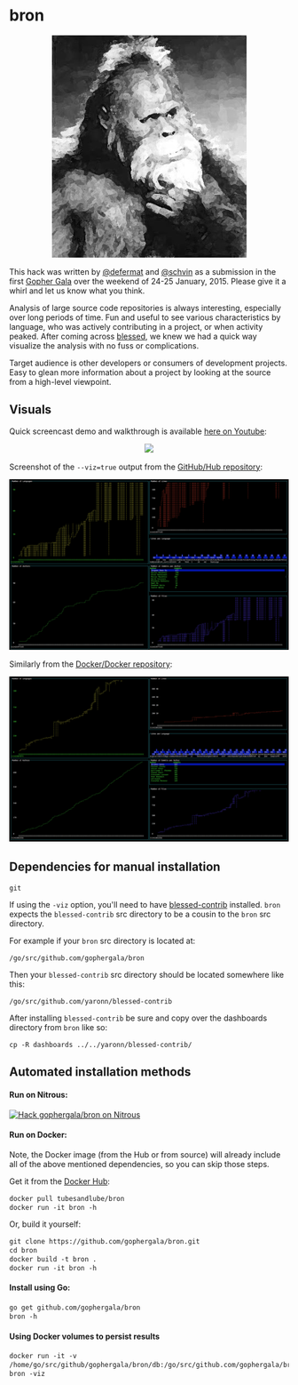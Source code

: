 # bron

<p align="center">
<img src="https://raw.githubusercontent.com/gophergala/bron/master/images/bron.jpg">
</p>

This hack was written by [@defermat](https://github.com/defermat) and [@schvin](https://github.com/schvin) as a submission in the first [Gopher Gala](http://gophergala.com/) over the weekend of 24-25 January, 2015. Please give it a whirl and let us know what you think.

Analysis of large source code repositories is always interesting, especially over long periods of time. Fun and useful to see various characteristics by language, who was actively contributing in a project, or when activity peaked. After coming across [blessed](https://github.com/yaronn/blessed-contrib), we knew we had a quick way visualize the analysis with no fuss or complications.

Target audience is other developers or consumers of development projects. Easy to glean more information about a project by looking at the source from a high-level viewpoint.

## Visuals

Quick screencast demo and walkthrough is available [here on Youtube](https://www.youtube.com/watch?v=Qkkf3s6k_-M):

<p align="center">
<a href="https://www.youtube.com/watch?v=Qkkf3s6k_-M"><img src="https://raw.githubusercontent.com/gophergala/bron/master/images/bron-animated.gif" border="0"></a>
</p>

Screenshot of the `--viz=true` output from the [GitHub/Hub repository](https://github.com/github/hub):

<p align="center">
<a href="https://raw.githubusercontent.com/gophergala/bron/master/images/bron-github-hub-gophergala-output.png"><img src="https://raw.githubusercontent.com/gophergala/bron/master/images/bron-github-hub-gophergala-output.png" border="0"></a>
</p>

Similarly from the [Docker/Docker repository](https://github.com/docker/docker):

<p align="center">
<a href="https://raw.githubusercontent.com/gophergala/bron/master/images/bron-docker-docker-gophergala-output.png"><img src="https://raw.githubusercontent.com/gophergala/bron/master/images/bron-docker-docker-gophergala-output.png" border="0"></a>
</p>

## Dependencies for manual installation

```
git
```

If using the `-viz` option, you'll need to have [blessed-contrib](https://github.com/yaronn/blessed-contrib) installed.  `bron` expects the `blessed-contrib` src directory to be a cousin to the `bron` src directory.

For example if your `bron` src directory is located at:

```
/go/src/github.com/gophergala/bron
```

Then your `blessed-contrib` src directory should be located somewhere like this:

```
/go/src/github.com/yaronn/blessed-contrib
```

After installing `blessed-contrib` be sure and copy over the dashboards directory from `bron` like so:

```
cp -R dashboards ../../yaronn/blessed-contrib/
```

## Automated installation methods

#### Run on Nitrous:

[![Hack gophergala/bron on Nitrous](https://d3o0mnbgv6k92a.cloudfront.net/assets/hack-l-v1-d464cf470a5da050619f6f247a1017ec.png)](https://www.nitrous.io/hack_button?source=embed&runtime=go&repo=gophergala%2Fbron)

#### Run on Docker:

Note, the Docker image (from the Hub or from source) will already include all of the above mentioned dependencies, so you can skip those steps.

Get it from the [Docker Hub](https://registry.hub.docker.com/u/tubesandlube/bron/dockerfile/):

```
docker pull tubesandlube/bron
docker run -it bron -h
```

Or, build it yourself:

```
git clone https://github.com/gophergala/bron.git
cd bron
docker build -t bron .
docker run -it bron -h
```

#### Install using Go:

```
go get github.com/gophergala/bron
bron -h
```

#### Using Docker volumes to persist results

```
docker run -it -v /home/go/src/github/gophergala/bron/db:/go/src/github.com/gophergala/bron/db bron -viz
```
